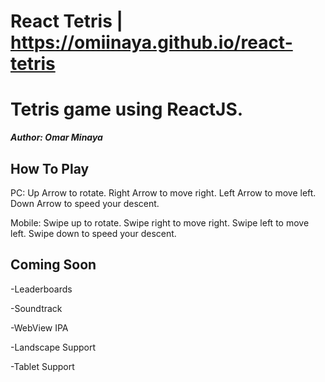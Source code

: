 # React Tetris | https://omiinaya.github.io/react-tetris

# Tetris game using ReactJS.

***Author: Omar Minaya***

## How To Play

PC:
Up Arrow to rotate.
Right Arrow to move right.
Left Arrow to move left.
Down Arrow to speed your descent.

Mobile:
Swipe up to rotate.
Swipe right to move right.
Swipe left to move left.
Swipe down to speed your descent.

## Coming Soon

-Leaderboards

-Soundtrack

-WebView IPA

-Landscape Support

-Tablet Support
